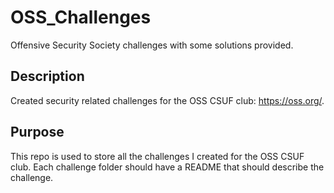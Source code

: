 # OSS_Challenges
Offensive Security Society challenges with some solutions provided.

## Description
Created security related challenges for the OSS CSUF club: https://oss.org/.

## Purpose
This repo is used to store all the challenges I created for the OSS CSUF club. Each challenge folder should have a README that should describe the challenge.
